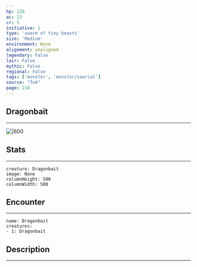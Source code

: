 ```yaml
---
hp: 120
ac: 13
cr: 5
initiative: 1
type: 'swarm of tiny beasts'    
size: 'Medium'
environment: None
alignment: unaligned
legendary: False
lair: False
mythic: False
regional: False
tags: ['monster', 'monster/saurial']
source: "ToA"
page: 218
---
```


## Dragonbait
---

![|600](D:/Program%20Files/5e.tools/img/bestiary/ToA/Dragonbait.jpg)

## Stats
---

```statblock
creature: Dragonbait
image: None
columnHeight: 500
columnWidth: 500
```

## Encounter
---

```encounter-table
name: Dragonbait
creatures:
- 1: Dragonbait
```

## Description
---




